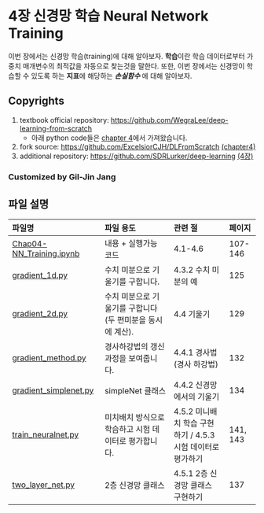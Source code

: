 # 4장 신경망 학습 Neural Network Training

이번 장에서는 신경망 학습(training)에 대해 알아보자. **학습**이란 학습 데이터로부터 가중치 매개변수의 최적값을 자동으로 찾는것을 말한다. 또한, 이번 장에서는 신경망이 학습할 수 있도록 하는 **지표**에 해당하는 ***손실함수*** 에 대해 알아보자.

## Copyrights
1. textbook official repository: https://github.com/WegraLee/deep-learning-from-scratch
    * 아래 python code들은 [chapter 4](https://github.com/WegraLee/deep-learning-from-scratch/tree/master/ch04)에서 가져왔습니다.
1. fork source: https://github.com/ExcelsiorCJH/DLFromScratch [(chapter4)](https://nbviewer.org/github/ExcelsiorCJH/DLFromScratch/blob/master/Chap04-Neural_Network_Traing/Chap04-Neural_Network_Training.ipynb)
1. additional repository: https://github.com/SDRLurker/deep-learning [(4장)](https://nbviewer.org/github/SDRLurker/deep-learning/blob/master/4장.ipynb)


### Customized by Gil-Jin Jang


## 파일 설명

| 파일명 | 파일 용도 | 관련 절 | 페이지 |
|:--   |:--      |:--    |:--      |
| [Chap04-NN_Training.ipynb](Chap04-NN_Training.ipynb) | 내용 + 실행가능 코드 | 4.1-4.6 | 107-146 |
| [gradient_1d.py](https://github.com/WegraLee/deep-learning-from-scratch/blob/master/ch04/gradient_1d.py) | 수치 미분으로 기울기를 구합니다. | 4.3.2 수치 미분의 예 | 125 |
| [gradient_2d.py](https://github.com/WegraLee/deep-learning-from-scratch/blob/master/ch04/gradient_2d.py) | 수치 미분으로 기울기를 구합니다(두 편미분을 동시에 계산). | 4.4 기울기 | 129 |
| [gradient_method.py](https://github.com/WegraLee/deep-learning-from-scratch/blob/master/ch04/gradient_method.py) | 경사하강법의 갱신 과정을 보여줍니다. | 4.4.1 경사법(경사 하강법) | 132 |
| [gradient_simplenet.py](https://github.com/WegraLee/deep-learning-from-scratch/blob/master/ch04/gradient_simplenet.py) | simpleNet 클래스 | 4.4.2 신경망에서의 기울기 | 134 |
| [train_neuralnet.py](https://github.com/WegraLee/deep-learning-from-scratch/blob/master/ch04/train_neuralnet.py) | 미치배치 방식으로 학습하고 시험 데이터로 평가합니다. | 4.5.2 미니배치 학습 구현하기 / 4.5.3 시험 데이터로 평가하기 | 141, 143 |
| [two_layer_net.py](https://github.com/WegraLee/deep-learning-from-scratch/blob/master/ch04/two_layer_net.py) | 2층 신경망 클래스 | 4.5.1 2층 신경망 클래스 구현하기 | 137 |
